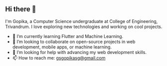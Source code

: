 ## Hi there 👋

I'm Gopika, a Computer Science undergraduate at College of Engineering, Trivandrum. I love exploring new technologies and working on cool projects.

- 🌱 I’m currently learning Flutter and Machine Learning.
- 👯 I’m looking to collaborate on open-source projects in web development, mobile apps, or machine learning.
- 🤔 I’m looking for help with advancing my web development skills.
- 📫 How to reach me: gsgopikasg@gmail.com

